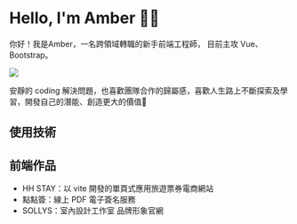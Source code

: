 # Hello, I'm Amber ✌🏻



你好！我是Amber，一名跨領域轉職的新手前端工程師，
目前主攻 Vue、Bootstrap。


![](https://dcbadge.vercel.app/api/shield/868493802246127646)

安靜的 coding 解決問題，也喜歡團隊合作的歸屬感，喜歡人生路上不斷探索及學習，開發自己的潛能、創造更大的價值🌻


## 使用技術

## 前端作品
* HH STAY：以 vite 開發的單頁式應用旅遊票券電商網站　
* 點點簽：線上 PDF 電子簽名服務
* SOLLYS：室內設計工作室 品牌形象官網